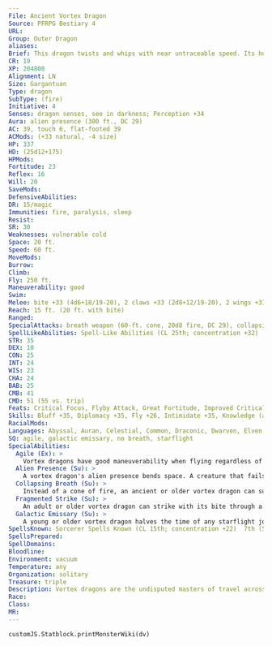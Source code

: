 ```yaml
---
File: Ancient Vortex Dragon
Source: PFRPG Bestiary 4
URL: 
Group: Outer Dragon
aliases: 
Brief: This dragon twists and whips with near untraceable speed. Its horns, crests along its neck, and wings emit a glow like starlight.
CR: 19
XP: 204800
Alignment: LN
Size: Gargantuan
Type: dragon
SubType: (fire)
Initiative: 4
Senses: dragon senses, see in darkness; Perception +34
Aura: alien presence (300 ft., DC 29)
AC: 39, touch 6, flat-footed 39
ACMods: (+33 natural, -4 size)
HP: 337
HD: (25d12+175)
HPMods: 
Fortitude: 23
Reflex: 16
Will: 20
SaveMods: 
DefensiveAbilities: 
DR: 15/magic
Immunities: fire, paralysis, sleep
Resist: 
SR: 30
Weaknesses: vulnerable cold
Space: 20 ft.
Speed: 60 ft.
MoveMods: 
Burrow: 
Climb: 
Fly: 250 ft.
Maneuverability: good
Swim: 
Melee: bite +33 (4d6+18/19-20), 2 claws +33 (2d8+12/19-20), 2 wings +31 (2d6+6), tail slap +31 (2d8+18)
Reach: 15 ft. (20 ft. with bite)
Ranged: 
SpecialAttacks: breath weapon (60-ft. cone, 20d8 fire, DC 29), collapsing breath (DC 29), crush, fragmented strike, tail sweep
SpellLikeAbilities: Spell-Like Abilities (CL 25th; concentration +32)  At Will-anticipate perilUM, dimension door, entropic shield, greater teleport
STR: 35
DEX: 10
CON: 25
INT: 24
WIS: 23
CHA: 24
BAB: 25
CMB: 41
CMD: 51 (55 vs. trip)
Feats: Critical Focus, Flyby Attack, Great Fortitude, Improved Critical (bite), Improved Critical (claw), Improved Initiative, Lightning Reflexes, Multiattack, Power Attack, Quicken Spell, Snatch, Staggering Critical, Wingover
Skills: Bluff +35, Diplomacy +35, Fly +26, Intimidate +35, Knowledge (arcana) +35, Knowledge (geography) +35, Knowledge (history) +35, Knowledge (nature) +35, Knowledge (planes) +35, Knowledge (religion) +35, Perception +34, Sense Motive +34, Spellcraft +35
RacialMods: 
Languages: Abyssal, Auran, Celestial, Common, Draconic, Dwarven, Elven, Infernal
SQ: agile, galactic emissary, no breath, starflight
SpecialAbilities:
  Agile (Ex): >
    Vortex dragons have good maneuverability when flying regardless of their age or size.
  Alien Presence (Su): >
    A vortex dragon's alien presence bends space. A creature that fails its saving throw treats all other creatures as if they were under the effects of blur (or displacement if the target has 4 or fewer Hit Dice) for 5d6 rounds.
  Collapsing Breath (Su): >
    Instead of a cone of fire, an ancient or older vortex dragon can suck a single target into its maw. If the target fails its Reflex save (DC equal to breath weapon), it is swallowed whole and takes 6d6 points of bludgeoning damage per round. A creature can cut itself out by dealing 30 points of damage with a light or one-handed piercing or slashing weapon. A vortex dragon's interior has an AC of 26.
  Fragmented Strike (Su): >
    An adult or older vortex dragon can strike with its bite through a rift in space. This allows it to make its bite attack against a target anywhere within the radius of its alien presence as long as the dragon can see the creature. This doesn't apply to attacks of opportunity.
  Galactic Emissary (Su): >
    A young or older vortex dragon halves the time of any starflight journey. In addition, it's immune to any effect that bars extradimensional travel.
SpellsKnown: Sorcerer Spells Known (CL 15th; concentration +22)  7th (5/day)-forcecage (DC 24), spell turning  6th (7/day)-forceful hand, shadow walk (DC 23), true seeing  5th (7/day)-dream, passwall, telekinesis, wall of force  4th (7/day)-fear (DC 21), scrying (DC 21), solid fog, stoneskin  3rd (8/day)-dispel magic, haste, nondetection, tongues  2nd (8/day)-cat's grace, mirror image, obscure object, resist energy, scorching ray  1st (8/day)-feather fall, identify, mage armor, magic missile, true strike  0 (at will)-detect magic, light, message, read magic, 5 more
SpellsPrepared: 
SpellDomains: 
Bloodline: 
Environment: vacuum
Temperature: any
Organization: solitary
Treasure: triple
Description: Vortex dragons are the undisputed masters of travel across the galaxies, serving as messengers and observers for the greatest outer dragons and godlike entities in the great beyond.
Race: 
Class: 
MR: 
---
```

```dataviewjs
customJS.Statblock.printMonsterWiki(dv)
```
